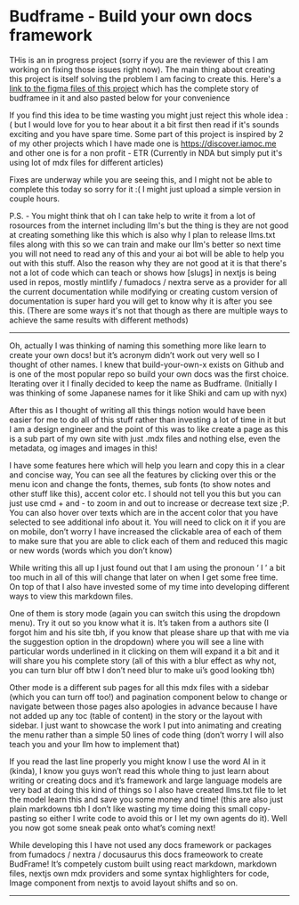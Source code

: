 # Budframe - Build your own docs framework

THis is an in progress project (sorry if you are the reviewer of this I am working on fixing those issues right now). The main thing about creating this project is itself solving the problem I am facing to create this. Here's a [link to the figma files of this project](https://www.figma.com/design/1NNuKxR20hdiExSMsuK5Da/Budframe?node-id=0-1&t=7AXg6oZZjKTsi3jy-1) which has the complete story of budframee in it and also pasted below for your convenience

If you find this idea to be time wasting you might just reject this whole idea : ( but I would love for you to hear about it a bit first then read if it's sounds exciting and you have spare time. Some part of this project is inspired by 2 of my other projects which I have made one is https://discover.iamoc.me and other one is for a non profit - ETR (Currently in NDA but simply put it's using lot of mdx files for different articles)    

Fixes are underway while you are seeing this, and I might not be able to complete this today so sorry for it :( I might just upload a simple version in couple hours. 

P.S. - You might think that oh I can take help to write it from a lot of rosources from the internet including llm's but the thing is they are not good at creating something like this which is also why I plan to release llms.txt files along with this so we can train and make our llm's better so next time you will not need to read any of this and your ai bot will be able to help you out with this stuff. Also the reason why they are not good at it is that there's not a lot of code which can teach or shows how [slugs] in nextjs is being used in repos, mostly mintlify / fumadocs / nextra serve as a provider for all the current documentation while modifying or creating custom version of documentation is super hard you will get to know why it is after you see this. (There are some ways it's not that though as there are multiple ways to achieve the same results with different methods) 

--- 

Oh, actually I was thinking of naming this something more like learn to create your own docs! but it’s acronym didn’t work out very well so I thought of other names. I knew that build-your-own-x exists on Github and is one of the most popular repo so build your own docs was the first choice. Iterating over it I finally decided to keep the name as Budframe.  (Initially I was thinking of some Japanese names for it like Shiki and cam up with nyx)


After this as I thought of writing all this things notion would have been easier for me to do all of this stuff rather than investing a lot of time in it but I am a design engineer and the point of this was to like create a page as this is a sub part of my own site with just .mdx files and nothing else, even the metadata, og images and images in this! 

I have some features here which will help you learn and copy this in a clear and concise way, You can see all the features by clicking over this or the menu icon and change the fonts, themes, sub fonts (to show notes and other stuff like this), accent color etc. I should not tell you this but you can just use cmd + and - to zoom in and out to increase or decrease text size ;P. You can also hover over texts which are in the accent color that you have selected to see additional info about it. You will need to click on it if you are on mobile, don’t worry I have increased the clickable area of each of them to make sure that you are able to click each of them and reduced this magic or new words (words which you don’t know) 

While writing this all up I just found out that I am using the pronoun ‘ I ’ a bit too much in all of this will change that later on when I get some free time. On top of that I also have invested some of my time into developing different ways to view this markdown files.  

One of them is story mode (again you can switch this using the dropdown menu). Try it out so you know what it is. It’s taken from a authors site (I forgot him and his site tbh, if you know that please share up that with me via the suggestion option in the dropdown) where you will see a line with particular words underlined in it clicking on them will expand it a bit and it will share you his complete story (all of this with a blur effect as why not, you can turn blur off btw I don’t need blur to make ui’s good looking tbh) 

Other mode is a different sub pages for all this mdx files with a sidebar (which you can turn off too!) and pagination component below to change or navigate between those pages also apologies in advance because I have not added up any toc (table of content) in the story or the layout with sidebar. I just want to showcase the work I put into animating and creating the menu rather than a simple 50 lines of code thing (don’t worry I will also teach you and your llm how to implement that)

If you read the last line properly you might know I use the word AI in it (kinda), I know you guys won’t read this whole thing to just learn about writing or creating docs and it’s framework and large language models are very bad at doing this kind of things so I also have created llms.txt file to let the model learn this and save you some money and time!  (this are also just plain markdowns tbh I don’t like wasting my time doing this small copy-pasting so either I write code to avoid this or I let my own agents do it). Well you now got some sneak peak onto what’s coming next! 

While developing this I have not used any docs framework or packages from fumadocs / nextra / docusaurus this docs frameowork to create BudFrame! It’s competely custom built using react markdown, markdown files, nextjs own mdx providers and some syntax highlighters for code, Image component from nextjs to avoid layout shifts and so on.

--- 
